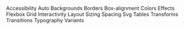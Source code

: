 
Accessibility
Auto
Backgrounds
Borders
Box-alignment
Colors
Effects
Flexbox
Grid
Interactivity
Layout
Sizing
Spacing
Svg
Tables
Transforms
Transitions
Typography
Variants

